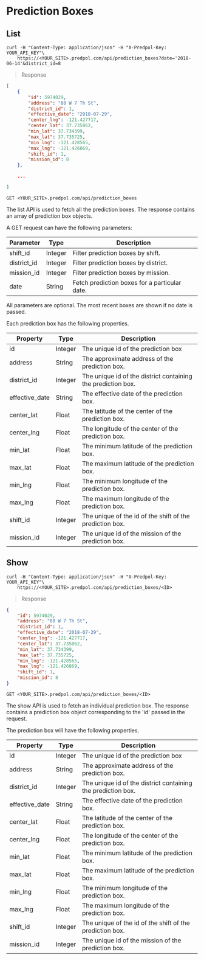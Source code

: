 # Prediction Boxes

## List

```shell
curl -H "Content-Type: application/json" -H "X-Predpol-Key: YOUR_API_KEY"\
    https://<YOUR_SITE>.predpol.com/api/prediction_boxes?date='2018-06-14'&district_id=8
```

> Response

```json
[
    {
        "id": 5974029,
        "address": "80 W 7 Th St",
        "district_id": 1,
        "effective_date": "2018-07-29",
        "center_lng": -121.427717,
        "center_lat": 37.735062,
        "min_lat": 37.734399,
        "max_lat": 37.735725,
        "min_lng": -121.428565,
        "max_lng": -121.426869,
        "shift_id": 1,
        "mission_id": 8
    },

    ...

]
```


`GET <YOUR_SITE>.predpol.com/api/prediction_boxes`

The list API is used to fetch all the prediction boxes. The response contains an array of prediction box objects.

A GET request can have the following parameters:

Parameter | Type | Description
--------- | -------- | -----------
shift_id | Integer | Filter prediction boxes by shift.
district_id | Integer | Filter prediction boxes by district.
mission_id | Integer | Filter prediction boxes by mission.
date | String | Fetch prediction boxes for a particular date.

<aside class='notice'>
All parameters are optional. The most recent boxes are shown if no date is passed.
</aside>

Each prediction box has the following properties.

Property | Type | Description
------- | -------- | --------
id | Integer | The unique id of the prediction box
address | String | The approximate address of the prediction box.
district_id | Integer | The unique id of the district containing the prediction box.
effective_date | String | The effective date of the prediction box.
center_lat | Float | The latitude of the center of the prediction box.
center_lng | Float | The longitude of the center of the prediction box.
min_lat | Float | The minimum latitude of the prediction box.
max_lat | Float | The maximum latitude of the prediction box.
min_lng | Float | The minimum longitude of the prediction box.
max_lng | Float | The maximum longitude of the prediction box.
shift_id | Integer | The unique of the id of the shift of the prediction box.
mission_id | Integer | The unique id of the mission of the prediction box.

## Show

```shell
curl -H "Content-Type: application/json" -H "X-Predpol-Key: YOUR_API_KEY"\
    https://<YOUR_SITE>.predpol.com/api/prediction_boxes/<ID>
```
> Response

```json
{
    "id": 5974029,
    "address": "80 W 7 Th St",
    "district_id": 1,
    "effective_date": "2018-07-29",
    "center_lng": -121.427717,
    "center_lat": 37.735062,
    "min_lat": 37.734399,
    "max_lat": 37.735725,
    "min_lng": -121.428565,
    "max_lng": -121.426869,
    "shift_id": 1,
    "mission_id": 8
}
```
`GET <YOUR_SITE>.predpol.com/api/prediction_boxes/<ID>`

The show API is used to fetch an individual prediction box. The response contains a prediction box object corresponding to the 'id' passed in the request.

The prediction box will have the following properties.

Property | Type | Description
------- | -------- | --------
id | Integer | The unique id of the prediction box
address | String | The approximate address of the prediction box.
district_id | Integer | The unique id of the district containing the prediction box.
effective_date | String | The effective date of the prediction box.
center_lat | Float | The latitude of the center of the prediction box.
center_lng | Float | The longitude of the center of the prediction box.
min_lat | Float | The minimum latitude of the prediction box.
max_lat | Float | The maximum latitude of the prediction box.
min_lng | Float | The minimum longitude of the prediction box.
max_lng | Float | The maximum longitude of the prediction box.
shift_id | Integer | The unique of the id of the shift of the prediction box.
mission_id | Integer | The unique id of the mission of the prediction box.

